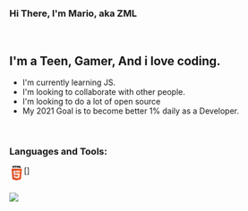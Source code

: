 ### Hi There, I'm Mario, aka ZML

<br>

## I'm a Teen, Gamer, And i love coding.

- I'm currently learning JS.
- I'm looking to collaborate with other people.
- I'm looking to do a lot of open source
- My 2021 Goal is to become better 1% daily as a Developer.

<br>

### Languages and Tools:

[<img align="left" alt="HTML5" width="26px" src="https://raw.githubusercontent.com/github/explore/80688e429a7d4ef2fca1e82350fe8e3517d3494d/topics/html/html.png">]

<br>
<img src="(https://github-readme-stats.vercel.app/api?username=ZML42)](https://github.com/ZML42/github-readme-stats?show_icons=true)">

